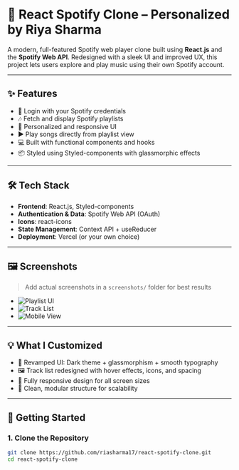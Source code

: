 # 🎵 React Spotify Clone – Personalized by Riya Sharma

A modern, full-featured Spotify web player clone built using **React.js** and the **Spotify Web API**. Redesigned with a sleek UI and improved UX, this project lets users explore and play music using their own Spotify account.

---

## ✨ Features

- 🔐 Login with your Spotify credentials
- 🎶 Fetch and display Spotify playlists
- 🎨 Personalized and responsive UI
- ▶️ Play songs directly from playlist view
- 💻 Built with functional components and hooks
- 📦 Styled using Styled-components with glassmorphic effects

---

## 🛠 Tech Stack

- **Frontend**: React.js, Styled-components
- **Authentication & Data**: Spotify Web API (OAuth)
- **Icons**: react-icons
- **State Management**: Context API + useReducer
- **Deployment**: Vercel (or your own choice)

---

## 🖼 Screenshots

> Add actual screenshots in a `screenshots/` folder for best results

- ![Playlist UI](./screenshots/playlist-ui.png)
- ![Track List](./screenshots/tracklist.png)
- ![Mobile View](./screenshots/mobile-view.png)

---

## 💡 What I Customized

- 🎨 Revamped UI: Dark theme + glassmorphism + smooth typography
- 🖼 Track list redesigned with hover effects, icons, and spacing
- 📱 Fully responsive design for all screen sizes
- 🎯 Clean, modular structure for scalability

---

## 🚀 Getting Started

### 1. Clone the Repository

```bash
git clone https://github.com/riasharma17/react-spotify-clone.git
cd react-spotify-clone

